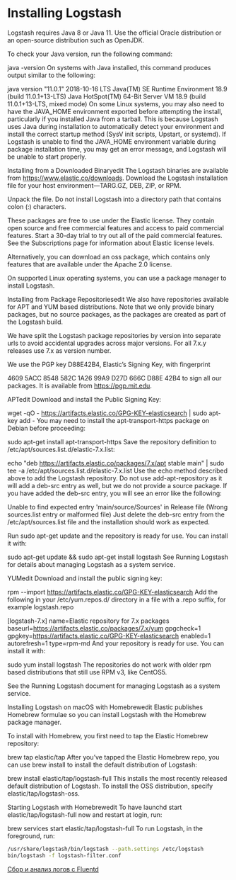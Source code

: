 # Installing Logstash

Logstash requires Java 8 or Java 11. Use the official Oracle distribution or an open-source distribution such as OpenJDK.

To check your Java version, run the following command:

java -version
On systems with Java installed, this command produces output similar to the following:

java version "11.0.1" 2018-10-16 LTS
Java(TM) SE Runtime Environment 18.9 (build 11.0.1+13-LTS)
Java HotSpot(TM) 64-Bit Server VM 18.9 (build 11.0.1+13-LTS, mixed mode)
On some Linux systems, you may also need to have the JAVA_HOME environment exported before attempting the install, particularly if you installed Java from a tarball. This is because Logstash uses Java during installation to automatically detect your environment and install the correct startup method (SysV init scripts, Upstart, or systemd). If Logstash is unable to find the JAVA_HOME environment variable during package installation time, you may get an error message, and Logstash will be unable to start properly.

Installing from a Downloaded Binaryedit
The Logstash binaries are available from https://www.elastic.co/downloads. Download the Logstash installation file for your host environment—​TARG.GZ, DEB, ZIP, or RPM.

Unpack the file. Do not install Logstash into a directory path that contains colon (:) characters.

These packages are free to use under the Elastic license. They contain open source and free commercial features and access to paid commercial features. Start a 30-day trial to try out all of the paid commercial features. See the Subscriptions page for information about Elastic license levels.

Alternatively, you can download an oss package, which contains only features that are available under the Apache 2.0 license.

On supported Linux operating systems, you can use a package manager to install Logstash.

Installing from Package Repositoriesedit
We also have repositories available for APT and YUM based distributions. Note that we only provide binary packages, but no source packages, as the packages are created as part of the Logstash build.

We have split the Logstash package repositories by version into separate urls to avoid accidental upgrades across major versions. For all 7.x.y releases use 7.x as version number.

We use the PGP key D88E42B4, Elastic’s Signing Key, with fingerprint

4609 5ACC 8548 582C 1A26 99A9 D27D 666C D88E 42B4
to sign all our packages. It is available from https://pgp.mit.edu.

APTedit
Download and install the Public Signing Key:

wget -qO - https://artifacts.elastic.co/GPG-KEY-elasticsearch | sudo apt-key add -
You may need to install the apt-transport-https package on Debian before proceeding:

sudo apt-get install apt-transport-https
Save the repository definition to /etc/apt/sources.list.d/elastic-7.x.list:

echo "deb https://artifacts.elastic.co/packages/7.x/apt stable main" | sudo tee -a /etc/apt/sources.list.d/elastic-7.x.list
Use the echo method described above to add the Logstash repository. Do not use add-apt-repository as it will add a deb-src entry as well, but we do not provide a source package. If you have added the deb-src entry, you will see an error like the following:

Unable to find expected entry 'main/source/Sources' in Release file (Wrong sources.list entry or malformed file)
Just delete the deb-src entry from the /etc/apt/sources.list file and the installation should work as expected.

Run sudo apt-get update and the repository is ready for use. You can install it with:

sudo apt-get update && sudo apt-get install logstash
See Running Logstash for details about managing Logstash as a system service.

YUMedit
Download and install the public signing key:

rpm --import https://artifacts.elastic.co/GPG-KEY-elasticsearch
Add the following in your /etc/yum.repos.d/ directory in a file with a .repo suffix, for example logstash.repo

[logstash-7.x]
name=Elastic repository for 7.x packages
baseurl=https://artifacts.elastic.co/packages/7.x/yum
gpgcheck=1
gpgkey=https://artifacts.elastic.co/GPG-KEY-elasticsearch
enabled=1
autorefresh=1
type=rpm-md
And your repository is ready for use. You can install it with:

sudo yum install logstash
The repositories do not work with older rpm based distributions that still use RPM v3, like CentOS5.

See the Running Logstash document for managing Logstash as a system service.

Installing Logstash on macOS with Homebrewedit
Elastic publishes Homebrew formulae so you can install Logstash with the Homebrew package manager.

To install with Homebrew, you first need to tap the Elastic Homebrew repository:

brew tap elastic/tap
After you’ve tapped the Elastic Homebrew repo, you can use brew install to install the default distribution of Logstash:

brew install elastic/tap/logstash-full
This installs the most recently released default distribution of Logstash. To install the OSS distribution, specify elastic/tap/logstash-oss.

Starting Logstash with Homebrewedit
To have launchd start elastic/tap/logstash-full now and restart at login, run:

brew services start elastic/tap/logstash-full
To run Logstash, in the foreground, run:


```sh
/usr/share/logstash/bin/logstash --path.settings /etc/logstash 
bin/logstash -f logstash-filter.conf
```

[Сбор и анализ логов с Fluentd](https://habr.com/ru/company/selectel/blog/250969/)